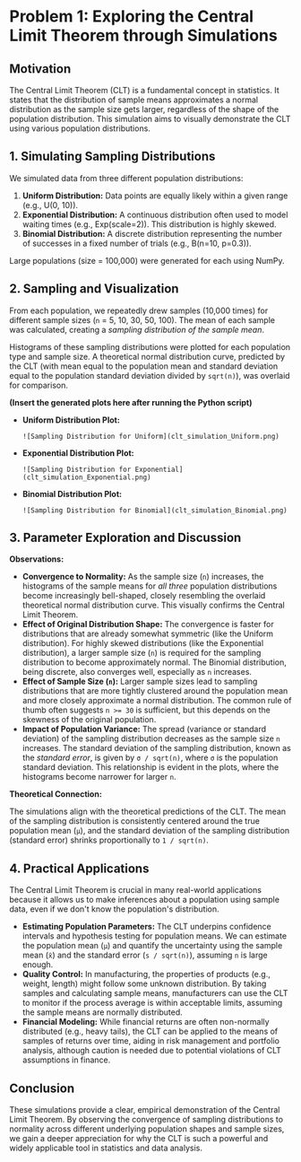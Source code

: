 # Problem 1: Exploring the Central Limit Theorem through Simulations

## Motivation

The Central Limit Theorem (CLT) is a fundamental concept in statistics. It states that the distribution of sample means approximates a normal distribution as the sample size gets larger, regardless of the shape of the population distribution. This simulation aims to visually demonstrate the CLT using various population distributions.

## 1. Simulating Sampling Distributions

We simulated data from three different population distributions:

1.  **Uniform Distribution:** Data points are equally likely within a given range (e.g., U(0, 10)).
2.  **Exponential Distribution:** A continuous distribution often used to model waiting times (e.g., Exp(scale=2)). This distribution is highly skewed.
3.  **Binomial Distribution:** A discrete distribution representing the number of successes in a fixed number of trials (e.g., B(n=10, p=0.3)).

Large populations (size = 100,000) were generated for each using NumPy.

## 2. Sampling and Visualization

From each population, we repeatedly drew samples (10,000 times) for different sample sizes (`n` = 5, 10, 30, 50, 100). The mean of each sample was calculated, creating a *sampling distribution of the sample mean*.

Histograms of these sampling distributions were plotted for each population type and sample size. A theoretical normal distribution curve, predicted by the CLT (with mean equal to the population mean and standard deviation equal to the population standard deviation divided by `sqrt(n)`), was overlaid for comparison.

**(Insert the generated plots here after running the Python script)**

*   **Uniform Distribution Plot:**
    ```
    ![Sampling Distribution for Uniform](clt_simulation_Uniform.png)
    ```
*   **Exponential Distribution Plot:**
    ```
    ![Sampling Distribution for Exponential](clt_simulation_Exponential.png)
    ```
*   **Binomial Distribution Plot:**
    ```
    ![Sampling Distribution for Binomial](clt_simulation_Binomial.png)
    ```

## 3. Parameter Exploration and Discussion

**Observations:**

*   **Convergence to Normality:** As the sample size (`n`) increases, the histograms of the sample means for *all three* population distributions become increasingly bell-shaped, closely resembling the overlaid theoretical normal distribution curve. This visually confirms the Central Limit Theorem.
*   **Effect of Original Distribution Shape:** The convergence is faster for distributions that are already somewhat symmetric (like the Uniform distribution). For highly skewed distributions (like the Exponential distribution), a larger sample size (`n`) is required for the sampling distribution to become approximately normal. The Binomial distribution, being discrete, also converges well, especially as `n` increases.
*   **Effect of Sample Size (`n`):** Larger sample sizes lead to sampling distributions that are more tightly clustered around the population mean and more closely approximate a normal distribution. The common rule of thumb often suggests `n >= 30` is sufficient, but this depends on the skewness of the original population.
*   **Impact of Population Variance:** The spread (variance or standard deviation) of the sampling distribution decreases as the sample size `n` increases. The standard deviation of the sampling distribution, known as the *standard error*, is given by `σ / sqrt(n)`, where `σ` is the population standard deviation. This relationship is evident in the plots, where the histograms become narrower for larger `n`.

**Theoretical Connection:**

The simulations align with the theoretical predictions of the CLT. The mean of the sampling distribution is consistently centered around the true population mean (`μ`), and the standard deviation of the sampling distribution (standard error) shrinks proportionally to `1 / sqrt(n)`.

## 4. Practical Applications

The Central Limit Theorem is crucial in many real-world applications because it allows us to make inferences about a population using sample data, even if we don't know the population's distribution.

*   **Estimating Population Parameters:** The CLT underpins confidence intervals and hypothesis testing for population means. We can estimate the population mean (`μ`) and quantify the uncertainty using the sample mean (`x̄`) and the standard error (`s / sqrt(n)`), assuming `n` is large enough.
*   **Quality Control:** In manufacturing, the properties of products (e.g., weight, length) might follow some unknown distribution. By taking samples and calculating sample means, manufacturers can use the CLT to monitor if the process average is within acceptable limits, assuming the sample means are normally distributed.
*   **Financial Modeling:** While financial returns are often non-normally distributed (e.g., heavy tails), the CLT can be applied to the means of samples of returns over time, aiding in risk management and portfolio analysis, although caution is needed due to potential violations of CLT assumptions in finance.

## Conclusion

These simulations provide a clear, empirical demonstration of the Central Limit Theorem. By observing the convergence of sampling distributions to normality across different underlying population shapes and sample sizes, we gain a deeper appreciation for why the CLT is such a powerful and widely applicable tool in statistics and data analysis.
